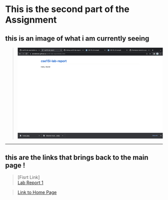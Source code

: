 # This is the second part of the Assignment
## this is an image of what i am currently seeing
>![Image](screenshot.png)
---
## this are the links that brings back to the main page !
>[Fisrt Link]  
[Lab Report 1](lab-report-1-week-0.html)

>[Link to Home Page](index.html)
